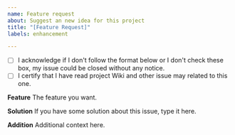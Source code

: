 ```yaml
---
name: Feature request
about: Suggest an new idea for this project
title: "[Feature Request]"
labels: enhancement

---
```


- [ ] I acknowledge if I don't follow the format below or I don't check these box, my issue could be closed without any notice.
- [ ] I certify that I have read project Wiki and other issue may related to this one.

**Feature**
The feature you want.

**Solution**
If you have some solution about this issue, type it here.

**Addition**
Additional context here.
